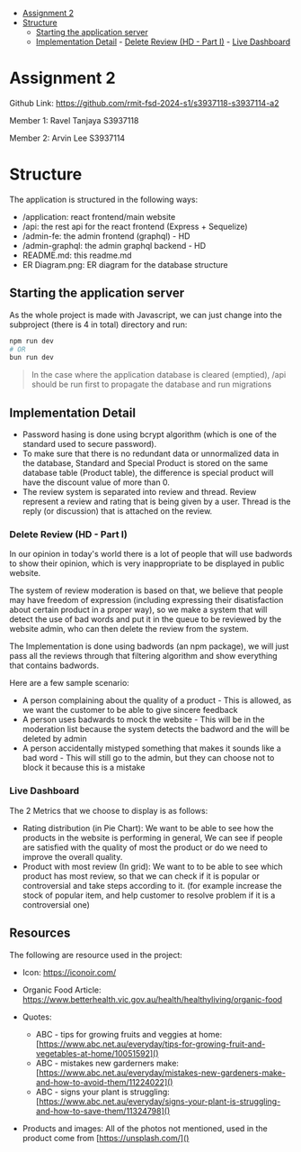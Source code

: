 <!--toc:start-->

- [Assignment 2](#assignment-2)
- [Structure](#structure)
  - [Starting the application server](#starting-the-application-server)
  - [Implementation Detail](#implementation-detail) - [Delete Review (HD - Part I)](#delete-review-hd-part-i) - [Live Dashboard](#live-dashboard)
  <!--toc:end-->

# Assignment 2

Github Link: https://github.com/rmit-fsd-2024-s1/s3937118-s3937114-a2

Member 1: Ravel Tanjaya S3937118

Member 2: Arvin Lee S3937114

# Structure

The application is structured in the following ways:

- /application: react frontend/main website
- /api: the rest api for the react frontend (Express + Sequelize)
- /admin-fe: the admin frontend (graphql) - HD
- /admin-graphql: the admin graphql backend - HD
- README.md: this readme.md
- ER Diagram.png: ER diagram for the database structure

## Starting the application server

As the whole project is made with Javascript, we can just change into the subproject (there is 4 in total) directory and run:

```bash
npm run dev
# OR
bun run dev
```

> In the case where the application database is cleared (emptied), /api should be run first to propagate the database and run migrations

## Implementation Detail

- Password hasing is done using bcrypt algorithm (which is one of the standard used to secure password).
- To make sure that there is no redundant data or unnormalized data in the database, Standard and Special Product is stored on the same database table (Product table), the difference is special product will have the discount value of more than 0.
- The review system is separated into review and thread. Review represent a review and rating that is being given by a user. Thread is the reply (or discussion) that is attached on the review.

### Delete Review (HD - Part I)

In our opinion in today's world there is a lot of people that will use badwords to show their opinion, which is very inappropriate to be displayed in public website.

The system of review moderation is based on that, we believe that people may have freedom of expression (including expressing their disatisfaction about certain product in a proper way), so we make a system that will detect the use of bad words and put it in the queue to be reviewed by the website admin, who can then delete the review from the system.

The Implementation is done using badwords (an npm package), we will just pass all the reviews through that filtering algorithm and show everything that contains badwords.

Here are a few sample scenario:

- A person complaining about the quality of a product - This is allowed, as we want the customer to be able to give sincere feedback
- A person uses badwards to mock the website - This will be in the moderation list because the system detects the badword and the will be deleted by admin
- A person accidentally mistyped something that makes it sounds like a bad word - This will still go to the admin, but they can choose not to block it because this is a mistake

### Live Dashboard

The 2 Metrics that we choose to display is as follows:

- Rating distribution (in Pie Chart): We want to be able to see how the products in the website is performing in general, We can see if people are satisfied with the quality of most the product or do we need to improve the overall quality.
- Product with most review (In grid): We want to to be able to see which product has most review, so that we can check if it is popular or controversial and take steps according to it. (for example increase the stock of popular item, and help customer to resolve problem if it is a controversial one)

## Resources

The following are resource used in the project:

- Icon: https://iconoir.com/

- Organic Food Article: https://www.betterhealth.vic.gov.au/health/healthyliving/organic-food

- Quotes:

  - ABC - tips for growing fruits and veggies at home:
    [https://www.abc.net.au/everyday/tips-for-growing-fruit-and-vegetables-at-home/10051592]()
  - ABC - mistakes new garderners make:
    [https://www.abc.net.au/everyday/mistakes-new-gardeners-make-and-how-to-avoid-them/11224022]()
  - ABC - signs your plant is struggling:
    [https://www.abc.net.au/everyday/signs-your-plant-is-struggling-and-how-to-save-them/11324798]()

- Products and images: All of the photos not mentioned, used in the product come from [https://unsplash.com/]()
